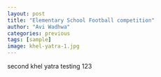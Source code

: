 ```yaml
---
layout: post
title: "Elementary School Football competition"
author: "Avi Wadhwa"
categories: previous
tags: [sample]
image: khel-yatra-1.jpg
---
```


second khel yatra testing 123
